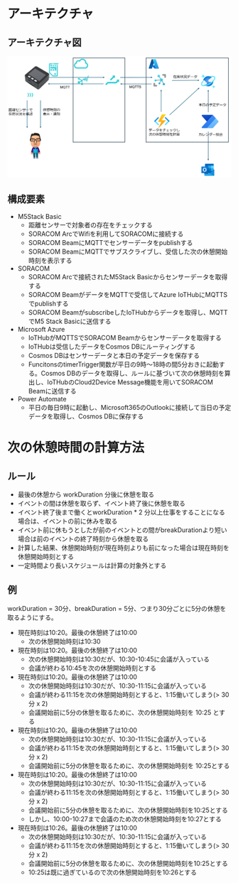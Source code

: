 # アーキテクチャ

## アーキテクチャ図
![アーキテクチャ図](./img/architecture.png)

## 構成要素

- M5Stack Basic
  - 距離センサーで対象者の存在をチェックする
  - SORACOM ArcでWifiを利用してSORACOMに接続する
  - SORACOM BeamにMQTTでセンサーデータをpublishする
  - SORACOM BeamにMQTTでサブスクライブし、受信した次の休憩開始時刻を表示する
- SORACOM
  - SORACOM Arcで接続されたM5Stack Basicからセンサーデータを取得する
  - SORACOM BeamがデータをMQTTで受信してAzure IoTHubにMQTTSでpublishする
  - SORACOM BeamがsubscribeしたIoTHubからデータを取得し、MQTTでM5 Stack Basicに送信する
- Microsoft Azure
  - IoTHubがMQTTSでSORACOM Beamからセンサーデータを取得する
  - IoTHubは受信したデータをCosmos DBにルーティングする
  - Cosmos DBはセンサーデータと本日の予定データを保存する
  - FuncitonsのtimerTrigger関数が平日の9時～18時の間5分おきに起動する。Cosmos DBのデータを取得し、ルールに基づいて次の休憩時刻を算出し、IoTHubのCloud2Device Message機能を用いてSORACOM Beamに送信する
- Power Automate
  - 平日の毎日9時に起動し、Microsoft365のOutlookに接続して当日の予定データを取得し、Cosmos DBに保存する


# 次の休憩時間の計算方法

## ルール

  - 最後の休憩から workDuration 分後に休憩を取る
  - イベントの間は休憩を取らず、イベント終了後に休憩を取る
  - イベント終了後まで働くとworkDuration * 2 分以上仕事をすることになる場合は、イベントの前に休みを取る
  - イベント前に休もうとしたが前のイベントとの間がbreakDurationより短い場合は前のイベントの終了時刻から休憩を取る
  - 計算した結果、休憩開始時刻が現在時刻よりも前になった場合は現在時刻を休憩開始時刻とする
  - 一定時間より長いスケジュールは計算の対象外とする

## 例

workDuration = 30分、breakDuration = 5分、つまり30分ごとに5分の休憩を取るようにする。

- 現在時刻は10:20。最後の休憩終了は10:00
  - 次の休憩開始時刻は10:30
- 現在時刻は10:20。最後の休憩終了は10:00
  - 次の休憩開始時刻は10:30だが、10:30-10:45に会議が入っている
  - 会議が終わる10:45を次の休憩開始時刻とする
- 現在時刻は10:20。最後の休憩終了は10:00
  - 次の休憩開始時刻は10:30だが、10:30-11:15に会議が入っている
  - 会議が終わる11:15を次の休憩開始時刻とすると、1:15働いてしまう(> 30分 x 2)
  - 会議開始前に5分の休憩を取るために、次の休憩開始時刻を 10:25 とする
- 現在時刻は10:20。最後の休憩終了は10:00
  - 次の休憩開始時刻は10:30だが、10:30-11:15に会議が入っている
  - 会議が終わる11:15を次の休憩開始時刻とすると、1:15働いてしまう(> 30分 x 2)
  - 会議開始前に5分の休憩を取るために、次の休憩開始時刻を 10:25とする
- 現在時刻は10:20。最後の休憩終了は10:00
  - 次の休憩開始時刻は10:30だが、10:30-11:15に会議が入っている
  - 会議が終わる11:15を次の休憩開始時刻とすると、1:15働いてしまう(> 30分 x 2)
  - 会議開始前に5分の休憩を取るために、次の休憩開始時刻を10:25とする
  - しかし、10:00-10:27まで会議のため次の休憩開始時刻を10:27とする
- 現在時刻は10:26。最後の休憩終了は10:00
  - 次の休憩開始時刻は10:30だが、10:30-11:15に会議が入っている
  - 会議が終わる11:15を次の休憩開始時刻とすると、1:15働いてしまう(> 30分 x 2)
  - 会議開始前に5分の休憩を取るために、次の休憩開始時刻を10:25とする
  - 10:25は既に過ぎているので次の休憩開始時刻を10:26とする
